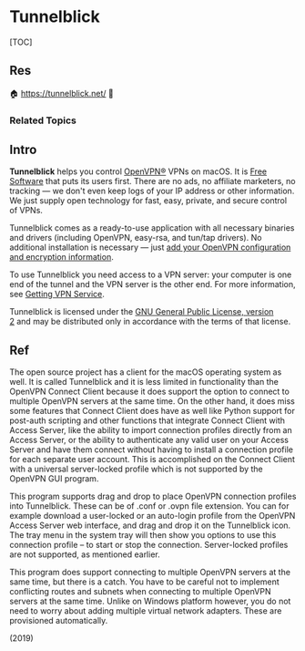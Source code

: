 # Tunnelblick

[TOC]



## Res
🏠 https://tunnelblick.net/
🚧 


### Related Topics



## Intro
**Tunnelblick** helps you control [OpenVPN®](https://openvpn.net/community) VPNs on macOS. It is [Free Software](https://www.fsf.org/about/what-is-free-software) that puts its users first. There are no ads, no affiliate marketers, no tracking — we don't even keep logs of your IP address or other information. We just supply open technology for fast, easy, private, and secure control of VPNs.

Tunnelblick comes as a ready-to-use application with all necessary binaries and drivers (including OpenVPN, easy-rsa, and tun/tap drivers). No additional installation is necessary — just [add your OpenVPN configuration and encryption information](https://tunnelblick.net/cConfigAndEncryptInfo.html).

To use Tunnelblick you need access to a VPN server: your computer is one end of the tunnel and the VPN server is the other end. For more information, see [Getting VPN Service](https://tunnelblick.net/cGettingVPNService.html).

Tunnelblick is licensed under the [GNU General Public License, version 2](https://www.gnu.org/licenses/old-licenses/gpl-2.0.html) and may be distributed only in accordance with the terms of that license.



## Ref
[`brew install openvpn` vs. Tunnelblick for OpenVPN client | Stackoverflow]: https://apple.stackexchange.com/q/341917

The open source project has a client for the macOS operating system as well. It is called Tunnelblick and it is less limited in functionality than the OpenVPN Connect Client because it does support the option to connect to multiple OpenVPN servers at the same time. On the other hand, it does miss some features that Connect Client does have as well like Python support for post-auth scripting and other functions that integrate Connect Client with Access Server, like the ability to import connection profiles directly from an Access Server, or the ability to authenticate any valid user on your Access Server and have them connect without having to install a connection profile for each separate user account. This is accomplished on the Connect Client with a universal server-locked profile which is not supported by the OpenVPN GUI program.

This program supports drag and drop to place OpenVPN connection profiles into Tunnelblick. These can be of .conf or .ovpn file extension. You can for example download a user-locked or an auto-login profile from the OpenVPN Access Server web interface, and drag and drop it on the Tunnelblick icon. The tray menu in the system tray will then show you options to use this connection profile – to start or stop the connection. Server-locked profiles are not supported, as mentioned earlier.

This program does support connecting to multiple OpenVPN servers at the same time, but there is a catch. You have to be careful not to implement conflicting routes and subnets when connecting to multiple OpenVPN servers at the same time. Unlike on Windows platform however, you do not need to worry about adding multiple virtual network adapters. These are provisioned automatically.

(2019)

